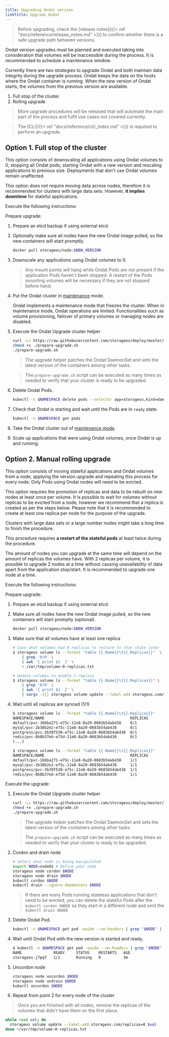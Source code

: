 ```yaml
---
title: Upgrading Ondat version
linkTitle: Upgrade Ondat
---
```



> Before upgrading, check the 
> [release notes]({{< ref "docs/reference/release_notes.md" >}}) to confirm
> whether there is a safe upgrade path between versions.

Ondat version upgrades must be planned and executed taking into consideration
that volumes will be inaccessible during the process. It is recommended to
schedule a maintenance window.

Currently there are two strategies to upgrade Ondat and both maintain data
integrity during the upgrade process. Ondat keeps the data on the hosts
where the Ondat container is running. When the new version of Ondat starts,
the volumes from the previous version are available.

1. Full stop of the cluster
1. Rolling upgrade

> More upgrade procedures will be released that will automate the main part of
> the process and fulfil use cases not covered currently.

> The [CLI]({{< ref "docs/reference/cli/_index.md" >}}) is required to perform an upgrade.

## Option 1. Full stop of the cluster

This option consists of downscaling all applications using Ondat volumes to
0, stopping all Ondat pods, starting Ondat with a
new version and rescaling applications to previous size. Deployments that don't
use Ondat volumes remain unaffected.

This option does not require moving data across nodes, therefore it is
recommended for clusters with large data sets. However, __it implies downtime__ for
stateful applications.

Execute the following instructions:

Prepare upgrade:

1. Prepare an etcd backup if using external etcd.
1. Optionally make sure all nodes have the new Ondat image pulled, so the new
   containers will start promptly.
    ```bash
    docker pull storageos/node:$NEW_VERSION
    ```
1. Downscale any applications using Ondat volumes to 0.

    > Any mount points will hang while Ondat Pods are not present if the
    > application Pods haven't been stopped. A restart of the Pods mounting
    > volumes will be necessary if they are not stopped before hand.

1. Put the Ondat cluster in
   [maintenance](/docs/operations/maintenance#cluster-maintenance-mode) mode.

    Ondat implements a maintenance mode that freezes the cluster. When in
    maintenance mode, Ondat operations are limited. Functionalities such as
    volume provisioning, failover of primary volumes or managing nodes are
    disabled.
1. Execute the Ondat Upgrade cluster helper
    ```bash
    curl -Ls https://raw.githubusercontent.com/storageos/deploy/master/k8s/deploy-storageos/upgrade-helper/prepare-upgrade.sh -o prepare-upgrade.sh
    chmod +x ./prepare-upgrade.sh
    ./prepare-upgrade.sh
    ```

    > The upgrade helper patches the Ondat DaemonSet and sets the latest
    > version of the containers among other tasks.

    > The `prepare-upgrade.sh` script can be executed as many times as needed
    > to verify that your cluster is ready to be upgraded.


1. Delete Ondat Pods.

    ```bash
   kubectl -n $NAMESPACE delete pods --selector app=storageos,kind=daemonset
    ```

1. Check that Ondat is starting and wait until the Pods are in `ready` state.

    ```bash
   kubectl -n $NAMESPACE get pods
    ```

1. Take the Ondat cluster out of [maintenance
   mode](/docs/operations/maintenance#cluster-maintenance-mode).
1. Scale up applications that were using Ondat volumes, once Ondat is
   up and running.


## Option 2. Manual rolling upgrade


This option consists of moving stateful applications and Ondat volumes from
a node, applying the version upgrade and repeating this process for every node.
Only Pods using Ondat nodes will need to be evicted.

This option requires the promotion of replicas and data to be rebuilt on new nodes
at least once per volume. It is possible to wait for volumes without replicas
to be evicted from a node, however we recommend that a replica is created as per
the steps below. Please note that it is recommended to create at least one replica
per node for the purpose of the upgrade.

Clusters with large data sets or a large number nodes might take a long time to
finish the procedure.

This procedure requires __a restart of the stateful pods__ at least twice during
the procedure.

The amount of nodes you can upgrade at the same time will depend on the amount
of replicas the volumes have. With 2 replicas per volume, it is possible to
upgrade 2 nodes at a time without causing unavailability of data apart from
the application stop/start. It is recommended to upgrade one node at a time.

Execute the following instructions:

Prepare upgrade:

1. Prepare an etcd backup if using external etcd.
1. Make sure all nodes have the new Ondat image pulled, so the new
   containers will start promptly (optional).
   ```bash
   docker pull storageos/node:$NEW_VERSION
   ```

1. Make sure that all volumes have at least one replica

    ```bash
    # Save what volumes had 0 replicas to restore to that state later
    $ storageos volume ls --format "table {{.Name}}\t{{.Replicas}}"  \
        | grep '0/0' \
        | awk '{ print $1  }' \
        > /var/tmp/volume-0-replicas.txt

    # Update volumes to enable 1 replica
    $ storageos volume ls --format "table {{.Name}}\t{{.Replicas}}" \
        | grep '0/0' \
        | awk '{ print $1  }' \
        | xargs -I{} storageos volume update --label-add storageos.com/replicas=1 {}
    ```

1. Wait until all replicas are synced (1/1)

    ```bash
    $ storageos volume ls --format "table {{.Name}}\t{{.Replicas}}" 
    NAMESPACE/NAME                                      REPLICAS
    default/pvc-166ba271-e75c-11e8-8a20-0683b54ab438    0/1
    mysql/pvc-2b38b2e2-e75c-11e8-8a20-0683b54ab438      0/1
    postgress/pvc-3b39f530-e75c-11e8-8a20-0683b54ab438  0/1
    redis/pvc-8b8b37eb-e75d-11e8-8a20-0683b54ab438      0/1
    (...)

    $ storageos volume ls --format "table {{.Name}}\t{{.Replicas}}" 
    NAMESPACE/NAME                                      REPLICAS
    default/pvc-166ba271-e75c-11e8-8a20-0683b54ab438    1/1
    mysql/pvc-2b38b2e2-e75c-11e8-8a20-0683b54ab438      1/1
    postgress/pvc-3b39f530-e75c-11e8-8a20-0683b54ab438  1/1
    redis/pvc-8b8b37eb-e75d-11e8-8a20-0683b54ab438      1/1
    ```

Execute the upgrade:
1. Execute the Ondat Upgrade cluster helper
    ```bash
    curl -Ls https://raw.githubusercontent.com/storageos/deploy/master/k8s/deploy-storageos/upgrade-helper/prepare-upgrade.sh -o prepare-upgrade.sh
    chmod +x ./prepare-upgrade.sh
    ./prepare-upgrade.sh
    ```

    > The upgrade helper patches the Ondat DaemonSet and sets the latest
    > version of the containers among other tasks.

    > The `prepare-upgrade.sh` script can be executed as many times as needed
    > to verify that your cluster is ready to be upgraded.

1. Cordon and drain node

    ```bash
   # Select what node is being manipulated 
   export NODE=node01 # Define your node
   storageos node cordon $NODE
   storageos node drain $NODE
   kubectl cordon $NODE
   kubectl drain --ignore-daemonsets $NODE
    ```
    > If there are many Pods running stateless applications that don't need to
    > be evicted, you can delete the stateful Pods after the `kubectl cordon
    > $NODE` so they start in a different node and omit the `kubectl drain
    > $NODE`

1. Delete Ondat Pod.

    ```bash
   kubectl -n $NAMESPACE get pod -owide --no-headers | grep "$NODE" | awk '{print $1}' | xargs -I{} kubectl -n $NAMESPACE delete pod {}
    ```

1. Wait until Ondat Pod with the new version is started and ready.

    ```bash
   $ kubectl -n $NAMESPACE get pod -owide --no-headers | grep "$NODE" | awk '{print $1}' | xargs -I{} kubectl -n $NAMESPACE get pod {}
    NAME              READY     STATUS    RESTARTS   AGE
    storageos-j7pqf   1/1       Running   0          3m
    ```

1. Uncordon node

    ```bash
   storageos node uncordon $NODE
   storageos node undrain $NODE
   kubectl uncordon $NODE
    ```
1. Repeat from point 2 for every node of the cluster

> Once you are finished with all nodes, remove the replicas of the volumes that
> didn't have them on the first place.

```bash
while read vol; do
  storageos volume update --label-add storageos.com/replicas=0 $vol
done </var/tmp/volume-0-replicas.txt
```
